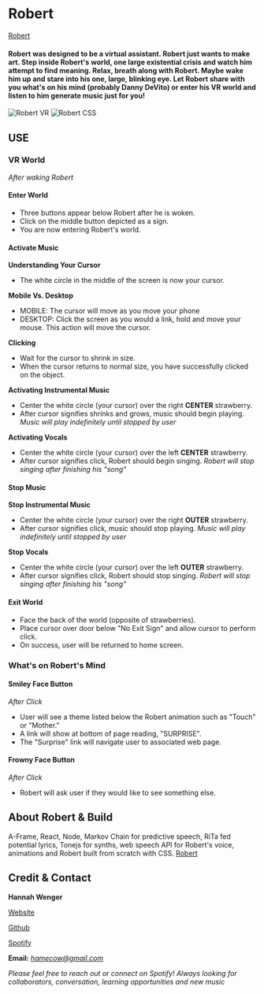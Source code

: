 # Robert

[Robert](https://vast-depths-13570.herokuapp.com/ "Robert's Homepage")

#### Robert was designed to be a virtual assistant.  Robert just wants to make art.  Step inside Robert's world, one large existential crisis and watch him attempt to find meaning. Relax, breath along with Robert.  Maybe wake him up and stare into his one, large, blinking eye.  Let Robert share with you what's on his mind (probably Danny DeVito) or enter his VR world and listen to him generate music just for you!


![Robert VR](https://user-images.githubusercontent.com/63066634/109834491-18e91880-7bf7-11eb-9214-de95ad048bf0.jpg)
![Robert CSS](https://user-images.githubusercontent.com/63066634/109834663-4afa7a80-7bf7-11eb-9311-7c8e9a9829a0.jpg)

## USE

### VR World

*After waking Robert*

#### Enter World

* Three buttons appear below Robert after he is woken. 
* Click on the middle button depicted as a sign.  
* You are now entering Robert's world.

#### Activate Music

**Understanding Your Cursor**
* The white circle in the middle of the screen is now your cursor.

**Mobile Vs. Desktop**
* MOBILE: The cursor will move as you move your phone
* DESKTOP: Click the screen as you would a link, hold and move your mouse. This action will move the cursor.

**Clicking**
* Wait for the cursor to shrink in size.  
* When the cursor returns to normal size, you have successfully clicked on the object.

**Activating Instrumental Music**
* Center the white circle (your cursor) over the right **CENTER** strawberry.
* After cursor signifies shrinks and grows, music should begin playing.
*Music will play indefinitely until stopped by user*

**Activating Vocals**
* Center the white circle (your cursor) over the left **CENTER** strawberry.
* After cursor signifies click, Robert should begin singing.
*Robert will stop singing after finishing his "song"*

#### Stop Music

**Stop Instrumental Music**
* Center the white circle (your cursor) over the right **OUTER** strawberry.
* After cursor signifies click, music should stop playing.
*Music will play indefinitely until stopped by user*

**Stop Vocals**
* Center the white circle (your cursor) over the left **OUTER** strawberry.
* After cursor signifies click, Robert should stop singing.
*Robert will stop singing after finishing his "song"*

#### Exit World
* Face the back of the world (opposite of strawberries).
* Place cursor over door below "No Exit Sign" and allow cursor to perform click.
* On success, user will be returned to home screen.

### What's on Robert's Mind

#### Smiley Face Button
*After Click*
* User will see a theme listed below the Robert animation such as "Touch" or "Mother."
* A link will show at bottom of page reading, "SURPRISE".
* The "Surprise" link will navigate user to associated web page.


#### Frowny Face Button
*After Click*
* Robert will ask user if they would like to see something else.

## About Robert & Build
A-Frame, React, Node, Markov Chain for predictive speech, RiTa fed potential lyrics, Tonejs for synths, web speech API for Robert's voice, animations and Robert built from scratch with CSS.
[Robert](https://vast-depths-13570.herokuapp.com/aboutrobert "About Robert")

## Credit & Contact

**Hannah Wenger**

[Website](https://hannahwenger.herokuapp.com/ "Hannah Website")

[Github](https://github.com/hawenger "Hannah Github")

[Spotify](https://open.spotify.com/user/hannahinseattle?si=0LrDKZ8dSIm1MyJYuDdUAw "Hannah Spotify")

**Email:** *hamecow@gmail.com*

*Please feel free to reach out or connect on Spotify! Always looking for collaborators, conversation, learning opportunities and new music*

